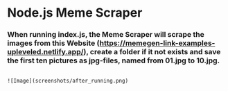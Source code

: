# Node.js Meme Scraper

### When running index.js, the Meme Scraper will scrape the images from this Website (https://memegen-link-examples-upleveled.netlify.app/), create a folder if it not exists and save the first ten pictures as jpg-files, named from 01.jpg to 10.jpg.

```$node index.js

![Image](screenshots/after_running.png)
```
